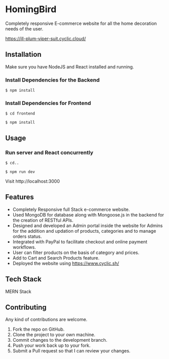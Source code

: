 # HomingBird
Completely responsive E-commerce website for all the home decoration needs of the user.

https://ill-plum-viper-suit.cyclic.cloud/

## Installation
Make sure you have NodeJS and React installed and running.

### Install Dependencies for the Backend

```
$ npm install
```

### Install Dependencies for Frontend

```
$ cd frontend
```

```
$ npm install
```

## Usage

### Run server and React concurrently

```
$ cd..
```

```
$ npm run dev
```

Visit http://localhost:3000

## Features

* Completely Responsive full Stack e-commerce website.
* Used MongoDB for database along with Mongoose.js in the backend for the creation of RESTful APIs.
* Designed and developed an Admin portal inside the website for Admins for the addition and updation of products, categories and to manage orders status.
* Integrated with PayPal to facilitate checkout and online payment workflows.
* User can filter products on the basis of category and prices.
* Add to Cart and Search Products feature.
* Deployed the website using https://www.cyclic.sh/

## Tech Stack

 MERN Stack


## Contributing

Any kind of contributions are welcome.

1. Fork the repo on GitHub.
2. Clone the project to your own machine.
3. Commit changes to the development branch.
4. Push your work back up to your fork.
5. Submit a Pull request so that I can review your changes.

